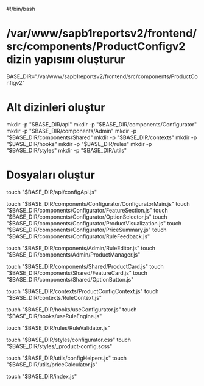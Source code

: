 #!/bin/bash
# /var/www/sapb1reportsv2/frontend/src/components/ProductConfigv2 dizin yapısını oluşturur

BASE_DIR="/var/www/sapb1reportsv2/frontend/src/components/ProductConfigv2"

# Alt dizinleri oluştur
mkdir -p "$BASE_DIR/api"
mkdir -p "$BASE_DIR/components/Configurator"
mkdir -p "$BASE_DIR/components/Admin"
mkdir -p "$BASE_DIR/components/Shared"
mkdir -p "$BASE_DIR/contexts"
mkdir -p "$BASE_DIR/hooks"
mkdir -p "$BASE_DIR/rules"
mkdir -p "$BASE_DIR/styles"
mkdir -p "$BASE_DIR/utils"

# Dosyaları oluştur
touch "$BASE_DIR/api/configApi.js"

touch "$BASE_DIR/components/Configurator/ConfiguratorMain.js"
touch "$BASE_DIR/components/Configurator/FeatureSection.js"
touch "$BASE_DIR/components/Configurator/OptionSelector.js"
touch "$BASE_DIR/components/Configurator/ProductVisualization.js"
touch "$BASE_DIR/components/Configurator/PriceSummary.js"
touch "$BASE_DIR/components/Configurator/RuleFeedback.js"

touch "$BASE_DIR/components/Admin/RuleEditor.js"
touch "$BASE_DIR/components/Admin/ProductManager.js"

touch "$BASE_DIR/components/Shared/ProductCard.js"
touch "$BASE_DIR/components/Shared/FeatureCard.js"
touch "$BASE_DIR/components/Shared/OptionButton.js"

touch "$BASE_DIR/contexts/ProductConfigContext.js"
touch "$BASE_DIR/contexts/RuleContext.js"

touch "$BASE_DIR/hooks/useConfigurator.js"
touch "$BASE_DIR/hooks/useRuleEngine.js"

touch "$BASE_DIR/rules/RuleValidator.js"

touch "$BASE_DIR/styles/configurator.css"
touch "$BASE_DIR/styles/_product-config.scss"

touch "$BASE_DIR/utils/configHelpers.js"
touch "$BASE_DIR/utils/priceCalculator.js"

touch "$BASE_DIR/index.js"
